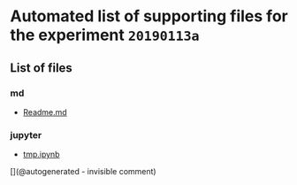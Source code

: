 # Automated list of supporting files for the __experiment `20190113a`__

## List of files

### md

* [Readme.md](/matty/m5stack/20190113a/Readme.md)


### jupyter

* [tmp.ipynb](/tmp.ipynb)


[](@autogenerated - invisible comment)
